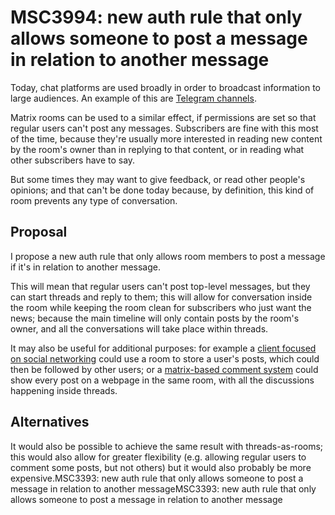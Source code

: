 # MSC3994: new auth rule that only allows someone to post a message in relation to another message

Today, chat platforms are used broadly in order to broadcast information to large audiences. An example of this are [Telegram channels](https://telegram.org/tour/channels/).

Matrix rooms can be used to a similar effect, if permissions are set so that regular users can't post any messages. Subscribers are fine with this most of the time, because they're usually more interested in reading new content by the room's owner than in replying to that content, or in reading what other subscribers have to say.

But some times they may want to give feedback, or read other people's opinions; and that can't be done today because, by definition, this kind of room prevents any type of conversation.

## Proposal

I propose a new auth rule that only allows room members to post a message if it's in relation to another message.

This will mean that regular users can't post top-level messages, but they can start threads and reply to them; this will allow for conversation inside the room while keeping the room clean for subscribers who just want the news; because the main timeline will only contain posts by the room's owner, and all the conversations will take place within threads.

It may also be useful for additional purposes: for example a [client focused on social networking](https://matrix.org/blog/2020/12/18/introducing-cerulean) could use a room to store a user's posts, which could then be followed by other users; or a [matrix-based comment system](https://cactus.chat/) could show every post on a webpage in the same room, with all the discussions happening inside threads.

## Alternatives

It would also be possible to achieve the same result with threads-as-rooms; this would also allow for greater flexibility (e.g. allowing regular users to comment some posts, but not others) but it would also probably be more expensive.MSC3393: new auth rule that only allows someone to post a message in relation to another messageMSC3393: new auth rule that only allows someone to post a message in relation to another message
